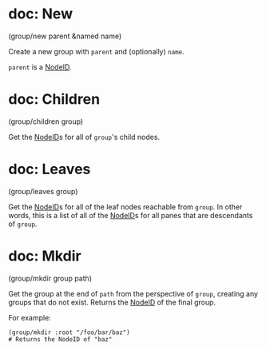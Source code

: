 # doc: New

(group/new parent &named name)

Create a new group with `parent` and (optionally) `name`.

`parent` is a [NodeID](api.md#nodeid).

# doc: Children

(group/children group)

Get the [NodeID](api.md#nodeid)s for all of `group`'s child nodes.

# doc: Leaves

(group/leaves group)

Get the [NodeID](api.md#nodeid)s for all of the leaf nodes reachable from `group`. In other words, this is a list of all of the [NodeID](api.md#nodeid)s for all panes that are descendants of `group`.

# doc: Mkdir

(group/mkdir group path)

Get the group at the end of `path` from the perspective of `group`, creating any groups that do not exist. Returns the [NodeID](api.md#nodeid) of the final group.

For example:

```janet
(group/mkdir :root "/foo/bar/baz")
# Returns the NodeID of "baz"
```
